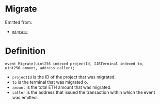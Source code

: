 # Migrate

Emitted from:

* [`migrate`](../write/migrate.md)

# Definition

```solidity
event Migrate(uint256 indexed projectId, IJBTerminal indexed to, uint256 amount, address caller);
```

* `projectId` is the ID of the project that was migrated.
* `to` is the terminal that was migrated o.
* `amount` is the total ETH amount that was migrated.
* `caller` is the address that issued the transaction within which the event was emitted.
